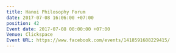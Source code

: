 ```yaml
---
title: Hanoi Philosophy Forum
date: 2017-07-08 16:06:00 +07:00
position: 42
Event date: 2017-07-08 00:00:00 +07:00
Venue: Clickspace
Event URL: https://www.facebook.com/events/1418591688229415/
---
```


